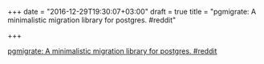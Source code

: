 +++
date = "2016-12-29T19:30:07+03:00"
draft = true
title = "pgmigrate: A minimalistic migration library for postgres.  #reddit"

+++

<p><a href="https://t.co/IghqzC14xn">pgmigrate: A minimalistic migration library for postgres.  #reddit</a></p>
